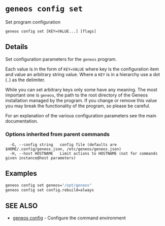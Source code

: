 # `geneos config set`

Set program configuration

```text
geneos config set [KEY=VALUE...] [flags]
```

## Details

Set configuration parameters for the `geneos` program.

Each value is in the form of `KEY=VALUE` where key is the configuration
item and value an arbitrary string value. Where a `KEY` is in a
hierarchy use a dot (`.`) as the delimiter.

While you can set arbitrary keys only some have any meaning. The most
important one is `geneos`, the path to the root directory of the Geneos
installation managed by the program. If you change or remove this value
you may break the functionality of the program, so please be careful.

For an explanation of the various configuration parameters see the main
documentation.

### Options inherited from parent commands

```text
  -G, --config string   config file (defaults are $HOME/.config/geneos.json, /etc/geneos/geneos.json)
  -H, --host HOSTNAME   Limit actions to HOSTNAME (not for commands given instance@host parameters)
```

## Examples

```bash
geneos config set geneos="/opt/geneos"
geneos config set config.rebuild=always

```

## SEE ALSO

* [geneos config](geneos_config.md)	 - Configure the command environment
